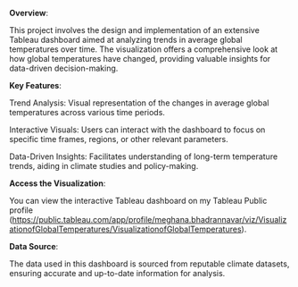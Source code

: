 **Overview**:

This project involves the design and implementation of an extensive Tableau dashboard aimed at analyzing trends in average global temperatures over time. 
The visualization offers a comprehensive look at how global temperatures have changed, providing valuable insights for data-driven decision-making.

**Key Features**:

Trend Analysis: Visual representation of the changes in average global temperatures across various time periods.

Interactive Visuals: Users can interact with the dashboard to focus on specific time frames, regions, or other relevant parameters.

Data-Driven Insights: Facilitates understanding of long-term temperature trends, aiding in climate studies and policy-making.

**Access the Visualization**:

You can view the interactive Tableau dashboard on my Tableau Public profile (https://public.tableau.com/app/profile/meghana.bhadrannavar/viz/VisualizationofGlobalTemperatures/VisualizationofGlobalTemperatures).

**Data Source**:

The data used in this dashboard is sourced from reputable climate datasets, ensuring accurate and up-to-date information for analysis.
